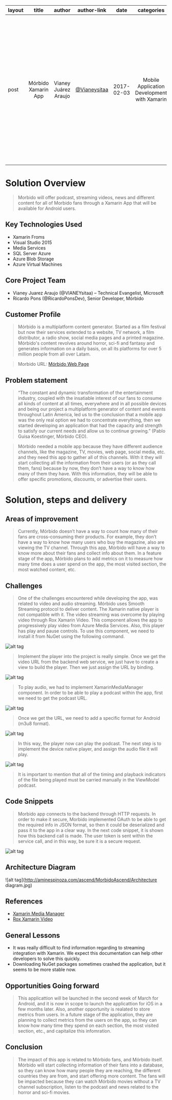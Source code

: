 
| layout |  title  | author | author-link |  date  |  categories  |  excerpt  |  language  |  verticals  |
|--------|:-------:|:------:|:-----------:|:------:|:-------------:|:--------:|:----------:|:-----------:|
| post | Mórbido Xamarin App | Vianey Juárez Araujo | [@Vianeysitaa](https://twitter.com/VIANEYsitaa) | 2017-02-03 | Mobile Application Development with Xamarin | blue | Microsoft and Mórbido are working together to provide to their fans a new channel for horror an sci-fi movies through a Xamarin app that offers video streaming, podcast, news, and more. | English | Media and Entretainment |

# Solution Overview #

>Morbido will offer podcast, streaming videos, news and different content for all of Morbido fans through a Xamarin App that will be available for Android users.

## Key Technologies Used ##
*	Xamarin Froms
*	Visual Studio 2015
*	Media Services
*	SQL Server Azure
*	Azure Blob Storage
*	Azure Virtual Machines

## Core Project Team ##

*	Vianey Juarez Araujo (@VIANEYsitaa) – Technical Evangelist, Microsoft
*	Ricardo Pons (@RicardoPonsDev), Senior Developer, Mórbido 

## Customer Profile ##
>Mórbido is a multiplatform content generator. Started as a film festival but now their services extended to a website, TV network, a film distributor, a radio show, social media pages and a printed magazine.
Mórbido's content revolves around horror, sci-fi and fantasy and generates information on a daily basis, on all its platforms for over 5 million people from all over Latam.

>Morbido URL: [Mórbido Web Page](http://www.morbidofest.com) 

## Problem statement ##
>“The constant and dynamic transformation of the entertainment industry, coupled with the insatiable interest of our fans to consume all kinds of content at all times, everywhere and in all possible devices and being our project a multiplatform generator of content and events throughout Latin America, led us to the conclusion that a mobile app was the only real option we had to concentrate everything, then we started  developing an application that had the capacity and strength to satisfy our current needs and allow us to continue growing.” (Pablo Guisa Koestinger, Mórbido CEO).

>Mórbido needed a mobile app because they have different audience channels, like the magazine, TV, movies, web page, social media, etc. and they need this app to gather all of this channels. With it they will start collecting all the information from their users (or as they call them, fans) because by now, they don’t have a way to know how many of them they have. With this information, they will be able to offer specific promotions, discounts, or advertise their users.

# Solution, steps and delivery #
## Areas of improvement ##

>Currently, Mórbido doesn’t have a way to count how many of their fans are cross-consuming their products. For example, they don’t have a way to know how many users who buy the magazine, also are viewing the TV channel. Through this app, Mórbido will have a way to know more about their fans and collect info about them.
>In a feature stage of the app, Mórbido plans to add metrics on it to measure how many time does a user spend on the app, the most visited section, the most watched content, etc.

## Challenges ##
>One of the challenges encountered while developing the app, was related to video and audio streaming. Mórbido uses Smooth Streaming protocol to deliver content. The Xamarin native player is not compatible with it.
>The video streaming was overcome by playing video through Rox Xamarin Video. This component allows the app to progressively play video from Azure Media Services. Also, this player has play and pause controls. 
>To use this component, we need to install it from NuGet using the following command.

![alt tag](http://aminespinoza.com/ascend/MorbidoAscend/1-NuGetRox.png)

>Implement the player into the project is really simple. Once we get the video URL from the backend web service, we just have to create a view to build the player. Then we just assign the URL by binding.

![alt tag](http://aminespinoza.com/ascend/MorbidoAscend/2-BindVideoURL.png)

>To play audio, we had to implement XamarinMediaManager component. In order to be able to play a podcast within the app, first we need to get the podcast URL. 

![alt tag](http://aminespinoza.com/ascend/MorbidoAscend/3-PodcastURL.png)

>Once we get the URL, we need to add a specific format for Android (m3u8 format).

![alt tag](http://aminespinoza.com/ascend/MorbidoAscend/4-StreamingFormat.png)

>In this way, the player now can play the podcast. 
>The next step is to implement the device native player, and assign the audio file it will play.

![alt tag](http://aminespinoza.com/ascend/MorbidoAscend/5-ImplementAudioPlayer.png)

>It is important to mention that all of the timing and playback indicators of the file being played must be carried manually in the ViewModel podcast.
## Code Snippets ##
>Morbido app connects to the backend through HTTP requests. In order to make it secure, Morbido implemented OAuth to be able to get the required info in JSON format, so then it could be deserialized and pass it to the app in a clear way.
>In the next code snippet, it is shown how this backend call is made. The user token is sent within the service call, and in this way, be sure it is a secure request.

![alt tag](http://aminespinoza.com/ascend/MorbidoAscend/0-OAuth.png)

## Architecture Diagram ##

![alt tag](http://aminespinoza.com/ascend/MorbidoAscend/Architecture diagram.jpg)

## References ##
* [Xamarin Media Manager](https://github.com/martijn00/XamarinMediaManager)
* [Rox Xamarin Video](https://www.nuget.org/packages/Rox.Xamarin.Video/)

## General Lessons ##
* It was really difficult to find information regarding to streaming integration with Xamarin. We expect this documentation can help other developers to solve this quickly.
* Downloading NuGet packages sometimes crashed the application, but it seems to be more stable now.

## Opportunities Going forward ##
>This applicattion will be launched in the second week of March for Android, and it is now in scope to launch the applicattion for iOS in a few months later.
>Also, another opportunity is realated to store metrics from users. In a future stage of the application, they are planning to collect metrics from the users on the app, so they can know how many time they spend on each section, the most visited section, etc., and capitalize this infomration.

## Conclusion ##
> The impact of this app is related to Mórbido fans, and Mórbido itself. Mórbido will start collecting information of their fans into a database, so they can know how many people they are reaching, the different countries they are from, and start offering more content. The fans will be impacted because they can watch Mórbido movies without a TV channel subscription, listen to the podcast and news related to the horror and sci-fi movies.
